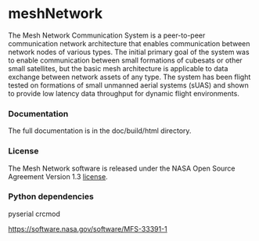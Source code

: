 # meshNetwork

The Mesh Network Communication System is a peer-to-peer communication network architecture that enables communication between network nodes of various types.  The initial primary goal of the system was to enable communication between small formations of cubesats or other small satellites, but the basic mesh architecture is applicable to data exchange between network assets of any type.  The system has been flight tested on formations of small unmanned aerial systems (sUAS) and shown to provide low latency data throughput for dynamic flight environments.

### Documentation

The full documentation is in the doc/build/html directory.

### License

The Mesh Network software is released under the NASA Open Source Agreement Version 1.3 [license](LICENSE).


### Python dependencies
pyserial
crcmod

https://software.nasa.gov/software/MFS-33391-1
